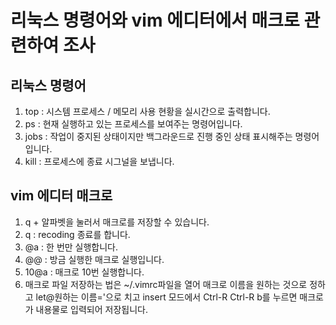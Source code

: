 # 리눅스 명령어와 vim 에디터에서 매크로 관련하여 조사

## 리눅스 명령어 
1) top : 시스템 프로세스 / 메모리 사용 현황을 실시간으로 출력합니다.
2) ps : 현재 실행하고 있는 프로세스를 보여주는 명령어입니다.
3) jobs : 작업이 중지된 상태이지만 백그라운드로 진행 중인 상태 표시해주는 명령어 입니다.
4) kill : 프로세스에 종료 시그널을 보냅니다.

## vim 에디터 매크로
1) q + 알파벳을 눌러서 매크로를 저장할 수 있습니다.
2) q : recoding 종료를 합니다.
3) @a : 한 번만 실행합니다.
4) @@ : 방금 실행한 매크로 실행입니다.
5) 10@a : 매크로 10번 실행합니다.
6) 매크로 파일 저장하는 법은 ~/.vimrc파일을 열어 매크로 이름을 원하는 것으로 정하고 let@원하는 이름='으로 치고 insert 모드에서 Ctrl-R Ctrl-R b를 누르면 매크로가 내용물로 입력되어 저장됩니다.

